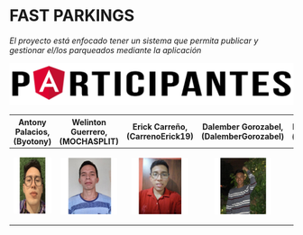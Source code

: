 # FAST PARKINGS

_El proyecto está enfocado tener  un sistema que permita publicar y gestionar el/los parqueados mediante la aplicación_

![Participantes](https://github.com/Byotony/logospng/blob/main/PNG/Participantes.png)



| Antony Palacios, (Byotony) | Welinton Guerrero, (MOCHASPLIT) | Erick Carreño, (CarrenoErick19) | Dalember Gorozabel, (DalemberGorozabel) | Benjie González, (benjiegonzalez) | Jose Arteaga, (Pepo3009) |
| ------ | ------ | ------ | ------ |  ------ | ------ |
|<p align="center"><img src="https://github.com/Byotony/logospng/blob/main/PNG/Byonetta.png" text-align="center" width="100" height="100"/></p>|<p align="center"><img src="https://github.com/Byotony/logospng/blob/main/PNG/Guerrero.png" align="center" width="100" height="100"/></p>|<p align="center"><img src="https://github.com/Byotony/logospng/blob/main/PNG/Rogger.png" align="center" width="100" height="100"/></p>|<p align="center"><img src="https://github.com/Byotony/logospng/blob/main/PNG/DALEMBER.png" align="center" width="100" height="100"/></p>|<p align="center"><img src="https://github.com/Byotony/logospng/blob/main/PNG/Benjie.png" align="center" width="100" height="100"/></p>|<p align="center"><img src="https://github.com/Byotony/logospng/blob/main/PNG/pepo.png" align="center" width="100" height="100"/></p>|